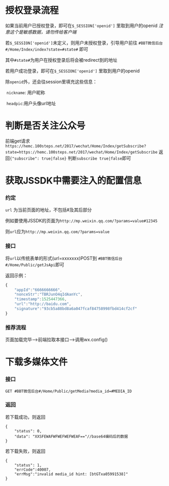 # 授权登录流程

如果当前用户已授权登录，即可在`$_SESSION['openid']`  里取到用户的openid *注意这个是敏感数据，请勿传给客户端*

若`$_SESSION['openid']`未定义，则用户未授权登录，引导用户前往 `#BBT微信后台#/Home/Index/index?state=#state#` 即可

其中`#state#`为用户在授权登录后将会被redirect到的地址

若用户成功登录，即可在`$_SESSION['openid']`  里取到用户的openid

除`openid`外，还会往session里填充这些信息：

​	`nickname`: 用户昵称

​	`headpic`:用户头像url地址

# 判断是否关注公众号

前端get请求`https://hemc.100steps.net/2017/wechat/Home/Index/getSubscribe?state=https://hemc.100steps.net/2017/wechat/Home/Index/getSubscribe`
返回`{"subscribe": true|false}`
判断`subscribe true|false`即可

# 获取JSSDK中需要注入的配置信息

### 约定

`url` 为当前页面的地址，不包括#及其后部分

例如要使用JSSDK的页面为`http://mp.weixin.qq.com/?params=value#12345`

则`url`应为`http://mp.weixin.qq.com/?params=value`

### 接口

将`url`以传统表单的形式(url=xxxxxxx)POST到 `#BBT微信后台#/Home/Public/getJsApi`即可

返回示例：

```javascript
{
	"appId":"6666666666",
	"nonceStr":"TBRJunO4qIdAanYc",
	"timestamp":1525447366,
	"url":"http://baidu.com",
	"signature":"93cb5a88bd8a6a047fcaf84758998fbd414cf2cf"
}
```

### 推荐流程

页面加载完毕-->前端拉取本接口-->调用wx.config()

# 下载多媒体文件

### 接口

```
GET #BBT微信后台#/Home/Public/getMedia?media_id=#MEDIA_ID
```

### 返回

若下载成功，则返回

```
{
	"status": 0,
	"data": "XXSFEWAFWFWEFWEFWEAF=="//base64编码后的数据
}
```

若下载失败，则返回

```
{
	"status": 1,
	"errCode":40007,
	"errMsg":"invalid media_id hint: [btGTxa05991538]"
}
```

